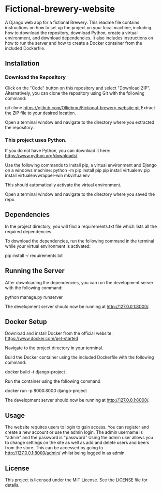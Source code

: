 # Fictional-brewery-website
A Django web app for a fictional Brewery. This readme file contains instructions on how to set up the project on your local machine, including how to download the repository, download Python, create a virtual environment, and download dependencies. It also includes instructions on how to run the server and how to create a Docker container from the included Dockerfile.

## Installation

### Download the Repository
Click on the "Code" button on this repository and select "Download ZIP". Alternatively, you can clone the repository using Git with the following command:

git clone https://github.com/Olliebrou/Fictional-brewery-website.git
Extract the ZIP file to your desired location.

Open a terminal window and navigate to the directory where you extracted the repository.

### This project uses Python.
If you do not have Python, you can download it here: https://www.python.org/downloads/

Use the following commands to install pip, a virtual environment and Django on a windows machine:
python -m pip install pip
pip install virtualenv
pip install virtualenvwrapper-win
mkvirtualenv <choose a name for your virtual environment>

This should automatically activate the virtual environment.

Open a terminal window and navigate to the directory where you saved the repo.


## Dependencies
In the project directory, you will find a requirements.txt file which lists all the required dependencies.

To download the dependencies, run the following command in the terminal while your virtual environment is activated:

pip install -r requirements.txt


## Running the Server
After downloading the dependencies, you can run the development server with the following command:

python manage.py runserver

The development server should now be running at http://127.0.0.1:8000/.

## Docker Setup
Download and install Docker from the official website: https://www.docker.com/get-started

Navigate to the project directory in your terminal.

Build the Docker container using the included Dockerfile with the following command:

docker build -t django-project .

Run the container using the following command:

docker run -p 8000:8000 django-project

The development server should now be running at http://127.0.0.1:8000/.

## Usage
The website requires users to login to gain access. You can register and create a new account or use the admin login.
The admin username is "admin" and the password is "password"
Using the admin user allows you to change settings on the site as well as add and delete users and beers from the store.
This can be accessed by going to http://127.0.0.1:8000/admin/ whilst being logged in as admin.


## License
This project is licensed under the MIT License. See the LICENSE file for details.
